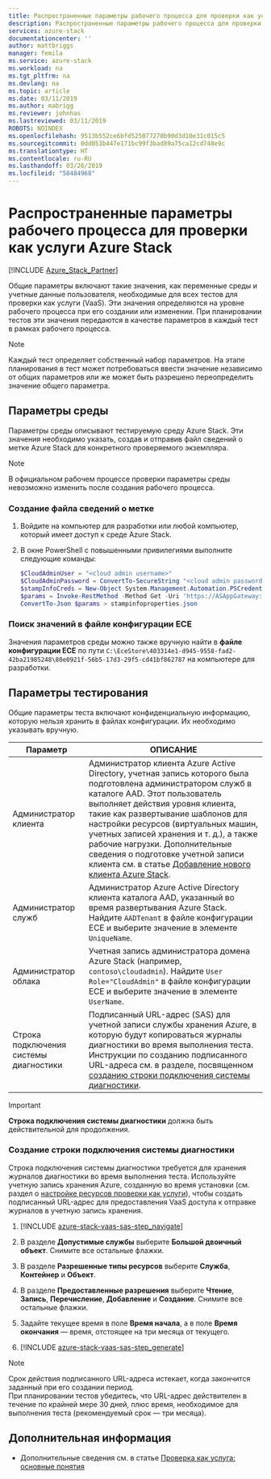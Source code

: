 ```yaml
---
title: Распространенные параметры рабочего процесса для проверки как услуги Azure Stack | Документация Майкрософт
description: Распространенные параметры рабочего процесса для проверки как услуги Azure Stack
services: azure-stack
documentationcenter: ''
author: mattbriggs
manager: femila
ms.service: azure-stack
ms.workload: na
ms.tgt_pltfrm: na
ms.devlang: na
ms.topic: article
ms.date: 03/11/2019
ms.author: mabrigg
ms.reviewer: johnhas
ms.lastreviewed: 03/11/2019
ROBOTS: NOINDEX
ms.openlocfilehash: 9513b552ce6bfd525077270b90d3d10e31c015c5
ms.sourcegitcommit: 0dd053b447e171bc99f3bad89a75ca12cd748e9c
ms.translationtype: HT
ms.contentlocale: ru-RU
ms.lasthandoff: 03/26/2019
ms.locfileid: "58484968"
---
```

# <a name="workflow-common-parameters-for-azure-stack-validation-as-a-service"></a>Распространенные параметры рабочего процесса для проверки как услуги Azure Stack

[!INCLUDE [Azure_Stack_Partner](./includes/azure-stack-partner-appliesto.md)]

Общие параметры включают такие значения, как переменные среды и учетные данные пользователя, необходимые для всех тестов для проверки как услуги (VaaS). Эти значения определяются на уровне рабочего процесса при его создании или изменении. При планировании тестов эти значения передаются в качестве параметров в каждый тест в рамках рабочего процесса.

> [!NOTE]
> Каждый тест определяет собственный набор параметров. На этапе планирования в тест может потребоваться ввести значение независимо от общих параметров или же может быть разрешено переопределить значение общего параметра.

## <a name="environment-parameters"></a>Параметры среды

Параметры среды описывают тестируемую среду Azure Stack. Эти значения необходимо указать, создав и отправив файл сведений о метке Azure Stack для конкретного проверяемого экземпляра.

> [!NOTE]
> В официальном рабочем процессе проверки параметры среды невозможно изменить после создания рабочего процесса.

### <a name="generate-the-stamp-information-file"></a>Создание файла сведений о метке

1. Войдите на компьютер для разработки или любой компьютер, который имеет доступ к среде Azure Stack.
2. В окне PowerShell с повышенными привилегиями выполните следующие команды:

    ```powershell  
    $CloudAdminUser = "<cloud admin username>"
    $CloudAdminPassword = ConvertTo-SecureString "<cloud admin password>" -AsPlainText -Force
    $stampInfoCreds = New-Object System.Management.Automation.PSCredential($CloudAdminUser, $CloudAdminPassword)
    $params = Invoke-RestMethod -Method Get -Uri 'https://ASAppGateway:4443/ServiceTypeId/4dde37cc-6ee0-4d75-9444-7061e156507f/CloudDefinition/GetStampInformation' -Credential $stampInfoCreds
    ConvertTo-Json $params > stampinfoproperties.json
    ```

### <a name="locate-values-in-the-ece-configuration-file"></a>Поиск значений в файле конфигурации ECE

Значения параметров среды можно также вручную найти в **файле конфигурации ECE** по пути `C:\EceStore\403314e1-d945-9558-fad2-42ba21985248\80e0921f-56b5-17d3-29f5-cd41bf862787` на компьютере для разработки.

## <a name="test-parameters"></a>Параметры тестирования

Общие параметры теста включают конфиденциальную информацию, которую нельзя хранить в файлах конфигурации. Их необходимо указывать вручную.

Параметр    | ОПИСАНИЕ
-------------|-----------------
Администратор клиента                            | Администратор клиента Azure Active Directory, учетная запись которого была подготовлена администратором служб в каталоге AAD. Этот пользователь выполняет действия уровня клиента, такие как развертывание шаблонов для настройки ресурсов (виртуальных машин, учетных записей хранения и т. д.), а также рабочие нагрузки. Дополнительные сведения о подготовке учетной записи клиента см. в статье [Добавление нового клиента Azure Stack](https://docs.microsoft.com/azure/azure-stack/azure-stack-add-new-user-aad).
Администратор служб             | Администратор Azure Active Directory клиента каталога AAD, указанный во время развертывания Azure Stack. Найдите `AADTenant` в файле конфигурации ECE и выберите значение в элементе `UniqueName`.
Администратор облака               | Учетная запись администратора домена Azure Stack (например, `contoso\cloudadmin`). Найдите `User Role="CloudAdmin"` в файле конфигурации ECE и выберите значение в элементе `UserName`.
Строка подключения системы диагностики          | Подписанный URL-адрес (SAS) для учетной записи службы хранения Azure, в которую будут копироваться журналы диагностики во время выполнения теста. Инструкции по созданию подписанного URL-адреса см. в разделе, посвященном [созданию строки подключения системы диагностики](#generate-the-diagnostics-connection-string). |

> [!IMPORTANT]
> **Строка подключения системы диагностики** должна быть действительной для продолжения.

### <a name="generate-the-diagnostics-connection-string"></a>Создание строки подключения системы диагностики

Строка подключения системы диагностики требуется для хранения журналов диагностики во время выполнения теста. Используйте учетную запись хранения Azure, созданную во время установки (см. раздел о [настройке ресурсов проверки как услуги](azure-stack-vaas-set-up-resources.md)), чтобы создать подписанный URL-адрес для предоставления VaaS доступа к отправке журналов в учетную запись хранения.

1. [!INCLUDE [azure-stack-vaas-sas-step_navigate](includes/azure-stack-vaas-sas-step_navigate.md)]

1. В разделе **Допустимые службы** выберите **Большой двоичный объект**. Снимите все остальные флажки.

1. В разделе **Разрешенные типы ресурсов** выберите **Служба**, **Контейнер** и **Объект**.

1. В разделе **Предоставленные разрешения** выберите **Чтение**, **Запись**, **Перечисление**, **Добавление** и **Создание**. Снимите все остальные флажки.

1. Задайте текущее время в поле **Время начала**, а в поле **Время окончания** — время, отстоящее на три месяца от текущего.

1. [!INCLUDE [azure-stack-vaas-sas-step_generate](includes/azure-stack-vaas-sas-step_generate.md)]

> [!NOTE]  
> Срок действия подписанного URL-адреса истекает, когда закончится заданный при его создании период.  
При планировании тестов убедитесь, что URL-адрес действителен в течение по крайней мере 30 дней, плюс время, необходимое для выполнения теста (рекомендуемый срок — три месяца).

## <a name="next-steps"></a>Дополнительная информация

- Дополнительные сведения см. в статье [Проверка как услуга: основные понятия](azure-stack-vaas-key-concepts.md)